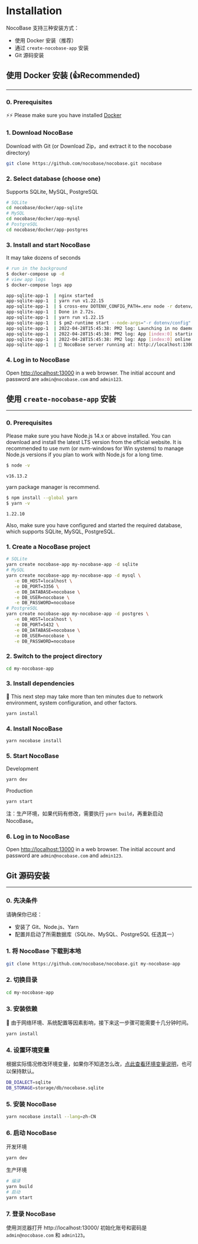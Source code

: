 # Installation

NocoBase 支持三种安装方式：

- 使用 Docker 安装（推荐）
- 通过 `create-nocobase-app` 安装
- Git 源码安装

## 使用 Docker 安装 (👍Recommended)

---

### 0. Prerequisites

⚡⚡ Please make sure you have installed [Docker](https://docs.docker.com/get-docker/)

### 1. Download NocoBase

Download with Git (or Download Zip，and extract it to the nocobase directory)

```bash
git clone https://github.com/nocobase/nocobase.git nocobase
```

### 2. Select database (choose one)

Supports SQLite, MySQL, PostgreSQL

```bash
# SQLite
cd nocobase/docker/app-sqlite
# MySQL
cd nocobase/docker/app-mysql
# PostgreSQL
cd nocobase/docker/app-postgres
```

### 3. Install and start NocoBase

It may take dozens of seconds

```bash
# run in the background
$ docker-compose up -d
# view app logs
$ docker-compose logs app

app-sqlite-app-1  | nginx started
app-sqlite-app-1  | yarn run v1.22.15
app-sqlite-app-1  | $ cross-env DOTENV_CONFIG_PATH=.env node -r dotenv/config packages/app/server/lib/index.js install -s
app-sqlite-app-1  | Done in 2.72s.
app-sqlite-app-1  | yarn run v1.22.15
app-sqlite-app-1  | $ pm2-runtime start --node-args="-r dotenv/config" packages/app/server/lib/index.js -- start
app-sqlite-app-1  | 2022-04-28T15:45:38: PM2 log: Launching in no daemon mode
app-sqlite-app-1  | 2022-04-28T15:45:38: PM2 log: App [index:0] starting in -fork mode-
app-sqlite-app-1  | 2022-04-28T15:45:38: PM2 log: App [index:0] online
app-sqlite-app-1  | 🚀 NocoBase server running at: http://localhost:13000/
```

### 4. Log in to NocoBase

Open [http://localhost:13000](http://localhost:13000) in a web browser. The initial account and password are `admin@nocobase.com` and `admin123`.


## 使用 `create-nocobase-app` 安装

---

### 0. Prerequisites

Please make sure you have Node.js 14.x or above installed. You can download and install the latest LTS version from the official website. It is recommended to use nvm (or nvm-windows for Win systems) to manage Node.js versions if you plan to work with Node.js for a long time.

```bash
$ node -v

v16.13.2
```

yarn package manager is recommend.

```bash
$ npm install --global yarn
$ yarn -v

1.22.10
```

Also, make sure you have configured and started the required database, which supports SQLite, MySQL, PostgreSQL.

### 1. Create a NocoBase project

```bash
# SQLite
yarn create nocobase-app my-nocobase-app -d sqlite
# MySQL
yarn create nocobase-app my-nocobase-app -d mysql \
   -e DB_HOST=localhost \
   -e DB_PORT=3356 \
   -e DB_DATABASE=nocobase \
   -e DB_USER=nocobase \
   -e DB_PASSWORD=nocobase
# PostgreSQL
yarn create nocobase-app my-nocobase-app -d postgres \
   -e DB_HOST=localhost \
   -e DB_PORT=5432 \
   -e DB_DATABASE=nocobase \
   -e DB_USER=nocobase \
   -e DB_PASSWORD=nocobase
```

### 2. Switch to the project directory

```bash
cd my-nocobase-app
```

### 3. Install dependencies

📢 This next step may take more than ten minutes due to network environment, system configuration, and other factors.  

```bash
yarn install
```

### 4. Install NocoBase

```bash
yarn nocobase install
```

### 5. Start NocoBase

Development

```bash
yarn dev
```

Production

```bash
yarn start
```

注：生产环境，如果代码有修改，需要执行 `yarn build`，再重新启动 NocoBase。

### 6. Log in to NocoBase

Open [http://localhost:13000](http://localhost:13000) in a web browser. The initial account and password are `admin@nocobase.com` and `admin123`.

## Git 源码安装

---

### 0. 先决条件

请确保你已经：

- 安装了 Git、Node.js、Yarn
- 配置并启动了所需数据库（SQLite、MySQL、PostgreSQL 任选其一）

### 1. 将 NocoBase 下载到本地

```bash
git clone https://github.com/nocobase/nocobase.git my-nocobase-app
```

### 2. 切换目录

```bash
cd my-nocobase-app
```

### 3. 安装依赖

📢 由于网络环境、系统配置等因素影响，接下来这一步骤可能需要十几分钟时间。  

```bash
yarn install
```

### 4. 设置环境变量

根据实际情况修改环境变量，如果你不知道怎么改，[点此查看环境变量说明](../development/env.md)，也可以保持默认。

```bash
DB_DIALECT=sqlite
DB_STORAGE=storage/db/nocobase.sqlite
```

### 5. 安装 NocoBase

```bash
yarn nocobase install --lang=zh-CN
```

### 6. 启动 NocoBase

开发环境

```bash
yarn dev
```

生产环境

```bash
# 编译
yarn build
# 启动
yarn start
```

### 7. 登录 NocoBase

使用浏览器打开 http://localhost:13000/ 初始化账号和密码是 `admin@nocobase.com` 和 `admin123`。
